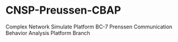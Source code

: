# CNSP-Preussen-CBAP
Complex Network Simulate Platform BC-7 Prenssen Communication Behavior Analysis Platform Branch
